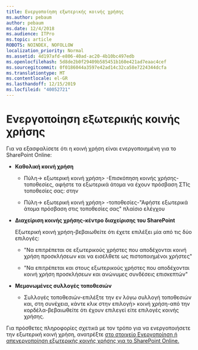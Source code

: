 ```yaml
---
title: Ενεργοποίηση εξωτερικής κοινής χρήσης
ms.author: pebaum
author: pebaum
ms.date: 12/4/2018
ms.audience: ITPro
ms.topic: article
ROBOTS: NOINDEX, NOFOLLOW
localization_priority: Normal
ms.assetid: 4d197afd-e806-40ad-ac20-4b10bc497edb
ms.openlocfilehash: 5d8de2b0f29409b585451b160e421ad7eaac4cef
ms.sourcegitcommit: 0f0186044a3597e42ad14c32ca58e7224344dcfa
ms.translationtype: MT
ms.contentlocale: el-GR
ms.lasthandoff: 12/15/2019
ms.locfileid: "40052721"
---
```

# <a name="enable-external-sharing"></a>Ενεργοποίηση εξωτερικής κοινής χρήσης

 Για να εξασφαλίσετε ότι η κοινή χρήση είναι ενεργοποιημένη για το SharePoint Online:
  
- **Καθολική κοινή χρήση**
    
  - Πύλη-\> εξωτερική κοινή χρήση\> -Επισκόπηση κοινής χρήσης-τοποθεσίες, αφήστε τα εξωτερικά άτομα να έχουν πρόσβαση ΣΤΙς τοποθεσίες σας: στην
    
  - Πύλη-\> εξωτερική κοινή χρήση\> -τοποθεσίες-"Αφήστε εξωτερικά άτομα πρόσβαση στις τοποθεσίες σας" πλαίσιο ελέγχου
    
- **Διαχείριση κοινής χρήσης-κέντρο διαχείρισης του SharePoint**
    
    Εξωτερική κοινή χρήση-βεβαιωθείτε ότι έχετε επιλέξει μία από τις δύο επιλογές:
    
  - "Να επιτρέπεται σε εξωτερικούς χρήστες που αποδέχονται κοινή χρήση προσκλήσεων και να εισέλθετε ως πιστοποιημένοι χρήστες"
    
  - "Να επιτρέπεται και στους εξωτερικούς χρήστες που αποδέχονται κοινή χρήση προσκλήσεων και ανώνυμες συνδέσεις επισκεπτών"
    
- **Μεμονωμένες συλλογές τοποθεσιών**
    
  - Συλλογές τοποθεσιών-επιλέξτε την εν λόγω συλλογή τοποθεσιών και, στη συνέχεια, κάντε κλικ στην επιλογή\> κοινή χρήση-από την κορδέλα-βεβαιωθείτε ότι έχουν επιλεγεί είτε επιλογές κοινής χρήσης.
    
Για πρόσθετες πληροφορίες σχετικά με τον τρόπο για να ενεργοποιήσετε την εξωτερική κοινή χρήση, ανατρέξτε [στο στοιχείο Ενεργοποίηση ή απενεργοποίηση εξωτερικής κοινής χρήσης για το SharePoint Online.](https://go.microsoft.com/fwlink/?linkid=2047681&amp;clcid=0x409)
  

